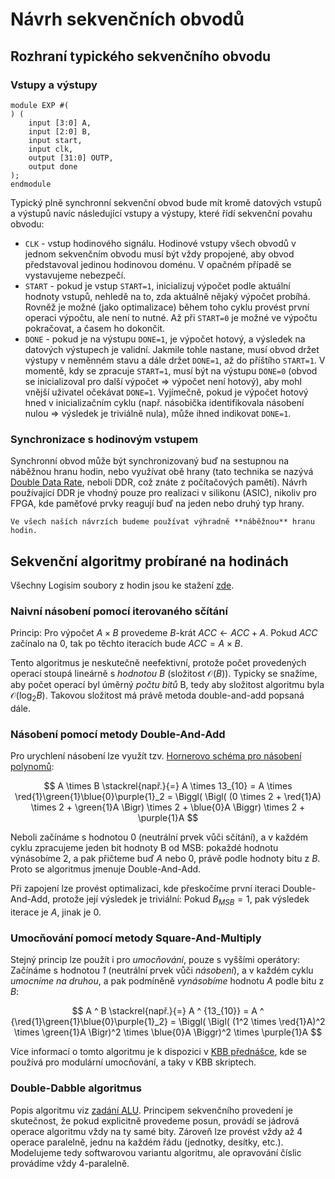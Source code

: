 # Návrh sekvenčních obvodů

## Rozhraní typického sekvenčního obvodu

### Vstupy a výstupy

```kroki-symbolator
module EXP #(
) (
    input [3:0] A,
    input [2:0] B,
    input start,
    input clk,
    output [31:0] OUTP,
    output done
);
endmodule
```

Typický plně synchronní sekvenční obvod bude mít kromě datových vstupů a výstupů navíc následující vstupy a výstupy, které řídí sekvenční povahu obvodu:

- `CLK` - vstup hodinového signálu. Hodinové vstupy všech obvodů v jednom sekvenčním obvodu musí být vždy propojené, aby obvod představoval jedinou hodinovou doménu. V opačném případě se vystavujeme nebezpečí.
- `START` - pokud je vstup `START=1`, inicializuj výpočet podle aktuální hodnoty vstupů, nehledě na to, zda aktuálně nějaký výpočet probíhá. Rovněž je možné (jako optimalizace) během toho cyklu provést první operaci výpočtu, ale není to nutné. Až při `START=0` je možné ve výpočtu pokračovat, a časem ho dokončit.
- `DONE` - pokud je na výstupu `DONE=1`, je výpočet hotový, a výsledek na datových výstupech je validní. Jakmile tohle nastane, musí obvod držet výstupy v neměnném stavu a dále držet `DONE=1`, až do příštího `START=1`. V momentě, kdy se zpracuje `START=1`, musí být na výstupu `DONE=0` (obvod se inicializoval pro další výpočet => výpočet není hotový), aby mohl vnější uživatel očekávat `DONE=1`. Vyjímečně, pokud je výpočet hotový hned v inicializačním cyklu (např. násobička identifikovala násobení nulou => výsledek je triviálně nula), může ihned indikovat `DONE=1`.

### Synchronizace s hodinovým vstupem

Synchronní obvod může být synchronizovaný buď na sestupnou na náběžnou hranu hodin, nebo využívat obě hrany (tato technika se nazývá [Double Data Rate](https://en.wikipedia.org/wiki/Double_data_rate), neboli DDR, což znáte z počítačových pamětí). Návrh používající DDR je vhodný pouze pro realizaci v silikonu (ASIC), nikoliv pro FPGA, kde paměťové prvky reagují buď na jeden nebo druhý typ hrany.

```admonish info
Ve všech naších návrzích budeme používat výhradně **náběžnou** hranu hodin.
```

## Sekvenční algoritmy probírané na hodinách

Všechny Logisim soubory z hodin jsou ke stažení [zde](./20_soubory-z-hodin.md).

### Naivní násobení pomocí iterovaného sčítání

Princip: Pro výpočet $A \times B$ provedeme $B$-krát $ACC \leftarrow ACC + A$. Pokud $ACC$ začínalo na $0$, tak po těchto iteracích bude $ACC = A \times B$.

Tento algoritmus je neskutečně neefektivní, protože počet provedených operací stoupá lineárně s *hodnotou B* (složitost $\mathcal{O}(B)$). Typicky se snažíme, aby počet operací byl úměrný *počtu bitů* B, tedy aby složitost algoritmu byla $\mathcal{O}(\log_2{B})$. Takovou složitost má právě metoda double-and-add popsaná dále.

### Násobení pomocí metody Double-And-Add

Pro urychlení násobení lze využít tzv. [Hornerovo schéma pro násobení polynomů](https://cs.wikipedia.org/wiki/Hornerovo_sch%C3%A9ma):

$$ A \times B \stackrel{např.}{=} A \times 13_{10} = A \times \red{1}\green{1}\blue{0}\purple{1}_2 = \Biggl( \Bigl( (0 \times 2 + \red{1}A) \times 2 + \green{1}A \Bigr) \times 2 + \blue{0}A \Biggr) \times 2 + \purple{1}A $$

Neboli začínáme s hodnotou 0 (neutrální prvek vůči sčítání), a v každém cyklu zpracujeme jeden bit hodnoty B od MSB: pokaždé hodnotu výnásobíme 2, a pak přičteme buď $A$ nebo $0$, právě podle hodnoty bitu z $B$. Proto se algoritmus jmenuje Double-And-Add.

Při zapojení lze provést optimalizaci, kde přeskočíme první iteraci Double-And-Add, protože její výsledek je triviální: Pokud $B_{MSB}=1$, pak výsledek iterace je $A$, jinak je $0$.

### Umocňování pomocí metody Square-And-Multiply

Stejný princip lze použít i pro *umocňování*, pouze s vyššími operátory: Začínáme s hodnotou *1* (neutrální prvek vůči *násobení*), a v každém cyklu *umocníme na druhou*, a pak podmíněně *vynásobíme* hodnotu $A$ podle bitu z $B$:

$$ A ^ B \stackrel{např.}{=} A ^ {13_{10}} = A ^ {\red{1}\green{1}\blue{0}\purple{1}_2} = \Biggl( \Bigl( (1^2 \times \red{1}A)^2 \times \green{1}A \Bigr)^2 \times \blue{0}A \Biggr)^2 \times \purple{1}A $$

Více informací o tomto algoritmu je k dispozici v [KBB přednášce](https://radojcic.cz/kbb3/prezentace/3_teorie_cisel.pdf), kde se používá pro modulární umocňování, a taky v KBB skriptech.

### Double-Dabble algoritmus

Popis algoritmu viz [zadání ALU](../30_alu/90_zadani.md#konverze-z-bin%C3%A1rky-na-bcd-2b). Principem sekvenčního provedení je skutečnost, že pokud explicitně provedeme posun, provádí se jádrová operace algoritmu vždy na ty samé bity. Zároveň lze provést vždy až 4 operace paralelně, jednu na každém řádu (jednotky, desítky, etc.). Modelujeme tedy softwarovou variantu algoritmu, ale opravování číslic provádíme vždy 4-paralelně.
